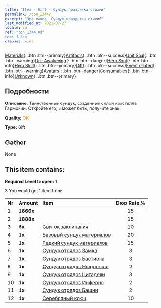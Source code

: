 ```yaml
---
title: "Item - Gift - Сундук праздника стихий"
permalink: /con_1344/
excerpt: "Эра хаоса  Сундук праздника стихий"
last_modified_at: 2021-07-27
locale: ru
ref: "con_1344.md"
toc: false
classes: wide
---
```

 [Materials](/ItemsRU/){: .btn .btn--primary}[Artifacts](/ItemsRU/Artifacts/){: .btn .btn--success}[Unit Soul](/ItemsRU/UnitSoul/){: .btn .btn--warning}[Unit Awakening](/ItemsRU/UnitAwakening/){: .btn .btn--danger}[Hero Soul](/ItemsRU/HeroSoul/){: .btn .btn--info}[Hero Skill](/ItemsRU/HeroSkill/){: .btn .btn--primary}[Gift](/ItemsRU/Gift/){: .btn .btn--success}[Event related](/ItemsRU/Events/){: .btn .btn--warning}[Avatars](/ItemsRU/Avatars/){: .btn .btn--danger}[Consumables](/ItemsRU/Consumables/){: .btn .btn--info}[Unknown](/ItemsRU/Unknown/){: .btn .btn--primary}

## Подробности
 **Описание:** Таинственный сундук, созданный силой кристалла Гармонии. Откройте его, и может быть, получите знак.

 **Quality:** <span style="color: #FF8C00">OK</span>

 **Type:** Gift

## Gather

  None

## This item contains:

 **Required Level to open:** 1

 3 You would get **1** item  from:

  | Nr | Amount |     Item    | Drop Rate,% |
  |:---|:-------|:------------|:---------:|
  | 1 |  **1666x** | <i class="fas fa-coins"/> | 15 | 
  | 2 |  **1888x** | <i class="fas fa-coins"/> | 15 | 
  | 3 |  **5x** | [Свиток заклинания](/ItemsRU/con_694/) | 10 | 
  | 4 |  **1x** | [Базовый сундук материалов](/ItemsRU/con_756/) | 20 | 
  | 5 |  **1x** | [Редкий сундук материалов](/ItemsRU/con_757/) | 15 | 
  | 6 |  **1x** | [Сундук отрядов Замка](/ItemsRU/con_1269/) | 3 | 
  | 7 |  **1x** | [Сундук отрядов Бастиона](/ItemsRU/con_1270/) | 3 | 
  | 8 |  **1x** | [Сундук отрядов Некрополя](/ItemsRU/con_1271/) | 2 | 
  | 9 |  **1x** | [Сундук отрядов Цитадели](/ItemsRU/con_1272/) | 3 | 
  | 10 |  **1x** | [Сундук отрядов Инферно](/ItemsRU/con_1273/) | 2 | 
  | 11 |  **1x** | [Сундук отрядов Башни](/ItemsRU/con_1274/) | 2 | 
  | 12 |  **1x** | [Серебряный ключ](/ItemsRU/con_693/) | 10 | 

